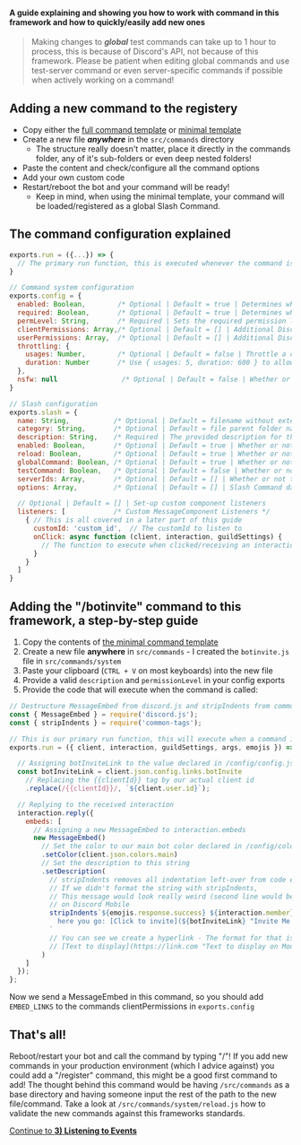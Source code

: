 #### A guide explaining and showing you how to work with command in this framework and how to quickly/easily add new ones
> Making changes to ***global*** test commands can take up to 1 hour to process, this is because of Discord's API, not because of this framework. Please be patient when editing global commands and use test-server command or even server-specific commands if possible when actively working on a command!

## Adding a new command to the registery
- Copy either the [full command template](/src/commands/.fullCommandTemplate.js) or [minimal template](/src/commands/.minimalCommandTemplate.js)
- Create a new file ***anywhere*** in the `src/commands` directory
  - The structure really doesn't matter, place it directly in the commands folder, any of it's sub-folders or even deep nested folders!
- Paste the content and check/configure all the command options
- Add your own custom code
- Restart/reboot the bot and your command will be ready!
  - Keep in mind, when using the minimal template, your command will be loaded/registered as a global Slash Command.

## The command configuration explained
```javascript
exports.run = ({...}) => {
  // The primary run function, this is executed whenever the command is called
}
```

```javascript
// Command system configuration
exports.config = {
  enabled: Boolean,        /* Optional | Default = true | Determines whether or not the command is enabled globally */
  required: Boolean,       /* Optional | Default = true | Determines whether or not the server admins can disable the command */
  permLevel: String,       /* Required | Sets the required permission level for this command, we will talk more about permission levels in a later part of this guide */
  clientPermissions: Array,/* Optional | Default = [] | Additional Discord permissions our client needs to execute a command, useful for moderation commands */
  userPermissions: Array,  /* Optional | Default = [] | Additional Discord permissions the member needs to use a command*/
  throttling: {     
    usages: Number,        /* Optional | Default = false | Throttle a command, this example allows 1 usage in 5 seconds */
    duration: Number       /* Use { usages: 5, duration: 600 } to allow someone to use this command 5 times every 10 minutes */
  },
  nsfw: null                /* Optional | Default = false | Whether or not the command can only be used in channels marked as NSFW */
}
```

```javascript
// Slash configuration
exports.slash = {
  name: String,           /* Optional | Default = filename without extension | The name this command is called by */
  category: String,       /* Optional | Default = file parent folder name | The category this command falls under */
  description: String,    /* Required | The provided description for this command */
  enabled: Boolean,       /* Optional | Default = true | Whether or not this Slash Command is currently enabled */
  reload: Boolean,        /* Optional | Default = true | Whether or not this Slash Command should be reloaded/re-registered on the next boot */
  globalCommand: Boolean, /* Optional | Default = true | Whether or not this Slash Command is enabled globally */
  testCommand: Boolean,   /* Optional | Default = false | Whether or not this Slash Command is also registered as a server-specific slash command on your test server (Defined in config/config.json) */
  serverIds: Array,       /* Optional | Default = [] | Whether or not this Slash Command should be registered to specific servers, allowing only them access if globalCommand = false */
  options: Array,         /* Optional | Default = [] | Slash Command data to send when registering/reload this command @ https://discord.js.org/#/docs/main/13.1.0/typedef/ApplicationCommandOptionData*/

  // Optional | Default = [] | Set-up custom component listeners
  listeners: [            /* Custom MessageComponent Listeners */
    { // This is all covered in a later part of this guide
      customId: 'custom_id',  // The customId to listen to
      onClick: async function (client, interaction, guildSettings) { 
        // The function to execute when clicked/receiving an interaction
      }
    }
  ]
}
```
## Adding the "/botinvite" command to this framework, a step-by-step guide
1) Copy the contents of [the minimal command template](/src/commands/.minimalCommandTemplate.js)
2) Create a new file **anywhere** in `src/commands` - I created the `botinvite.js` file in `src/commands/system`
3) Paste your clipboard (`CTRL + V` on most keyboards) into the new file
4) Provide a valid `description` and `permissionLevel` in your config exports
5) Provide the code that will execute when the command is called:
```javascript
// Destructure MessageEmbed from discord.js and stripIndents from common-tags
const { MessageEmbed } = require('discord.js');
const { stripIndents } = require('common-tags');

// This is our primary run function, this will execute when a command is called
exports.run = ({ client, interaction, guildSettings, args, emojis }) => {

  // Assigning botInviteLink to the value declared in /config/config.json
  const botInviteLink = client.json.config.links.botInvite
    // Replacing the {{clientId}} tag by our actual client id
    .replace(/{{clientId}}/, `${client.user.id}`);

  // Replying to the received interaction
  interaction.reply({
    embeds: [
      // Assigning a new MessageEmbed to interaction.embeds
      new MessageEmbed()
        // Set the color to our main bot color declared in /config/colors.json
        .setColor(client.json.colors.main)
        // Set the description to this string
        .setDescription(
          // stripIndents removes all indentation left-over from code editors
          // If we didn't format the string with stripIndents,
          // This message would look really weird (second line would be indented)
          // on Discord Mobile
          stripIndents`${emojis.response.success} ${interaction.member}, 
            here you go: [Click to invite](${botInviteLink} "Invite Me!")
          `
          // You can see we create a hyperlink - The format for that is:
          // [Text to display](https://link.com "Text to display on Mouseover")
        )
    ]
  });
};
```
Now we send a MessageEmbed in this command, so you should add `EMBED_LINKS` to the commands clientPermissions in `exports.config`

## That's all!
Reboot/restart your bot and call the command by typing "/"! If you add new commands in your production environment (which I advice against) you could add a "/register" command, this might be a good first command to add! The thought behind this command would be having `/src/commands` as a base directory and having someone input the rest of the path to the new file/command. Take a look at `/src/commands/system/reload.js` how to validate the new commands against this frameworks standards.

[Continue to **3) Listening to Events**](./3ListeningToEvents.md)
